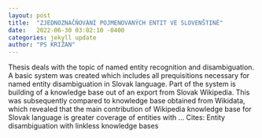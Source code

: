 ```yaml
---
layout: post
title:  "ZJEDNOZNAČŇOVÁNÍ POJMENOVANÝCH ENTIT VE SLOVENŠTINĚ"
date:   2022-06-30 03:02:10 -0400
categories: jekyll update
author: "PS KRIŽAN"
---
```

Thesis deals with the topic of named entity recognition and disambiguation. A basic system was created which includes all prequisitions necessary for named entity disambiguation in Slovak language. Part of the system is building of a knowledge base out of an export from Slovak Wikipedia. This was subsequently compared to knowledge base obtained from Wikidata, which revealed that the main contribution of Wikipedia knowledge base for Slovak language is greater coverage of entities with …
Cites: ‪Entity disambiguation with linkless knowledge bases‬  